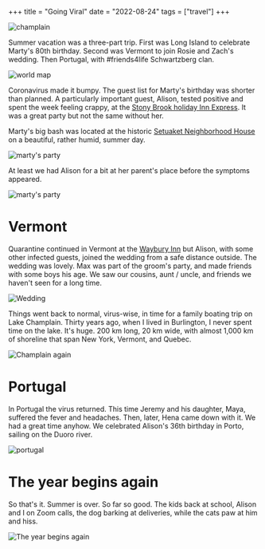 +++
title = "Going Viral"
date = "2022-08-24"
tags = ["travel"]
+++

![champlain](/images/matt/travel-blog/champlain.png)

Summer vacation was a three-part trip. First was Long Island to celebrate Marty's 80th birthday. Second was Vermont to join Rosie and Zach's wedding. Then Portugal, with #friends4life Schwartzberg clan.

![world map](/images/matt/travel-blog/map.png)

Coronavirus made it bumpy. The guest list for Marty's birthday was shorter than planned. A particularly important guest, Alison, tested positive and spent the week feeling crappy, at the [Stony Brook holiday Inn Express](https://www.tripadvisor.com/Hotel_Review-g48692-d325697-Reviews-Holiday_Inn_Express_Stony_Brook_Long_Island_an_IHG_Hotel-Stony_Brook_Long_Island_New_Yor.html). It was a great party but not the same without her.

Marty's big bash was located at the historic [Setuaket Neighborhood House](http://www.setauketneighborhoodhouse.com/about-2) on a beautiful, rather humid, summer day.

![marty's party](/images/matt/travel-blog/party.png)

At least we had Alison for a bit at her parent's place before the symptoms appeared.

![marty's party](/images/matt/travel-blog/outside.png)

# Vermont

Quarantine continued in Vermont at the [Waybury Inn](https://www.wayburyinn.com/) but Alison, with some other infected guests, joined the wedding from a safe distance outside. The wedding was lovely. Max was part of the groom's party, and made friends with some boys his age. We saw our cousins, aunt / uncle, and friends we haven't seen for a long time.

![Wedding](/images/matt/travel-blog/wedding.png)

Things went back to normal, virus-wise, in time for a family boating trip on Lake Champlain. Thirty years ago, when I lived in Burlington, I never spent time on the lake. It's huge. 200 km long, 20 km wide, with almost 1,000 km of shoreline that span New York, Vermont, and Quebec.

![Champlain again](/images/matt/travel-blog/champlain2.png)

# Portugal

In Portugal the virus returned. This time Jeremy and his daughter, Maya, suffered the fever and headaches. Then, later, Hena came down with it. We had a great time anyhow. We celebrated Alison's 36th birthday in Porto, sailing on the Duoro river.

![portugal](/images/matt/travel-blog/portugal.png)

# The year begins again

So that's it. Summer is over. So far so good. The kids back at school, Alison and I on Zoom calls, the dog barking at deliveries, while the cats paw at him and hiss.

![The year begins again](/images/matt/travel-blog/portugal.png)
